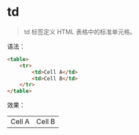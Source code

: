 # td

> td 标签定义 HTML 表格中的标准单元格。

语法：

```html
<table>
    <tr>
        <td>Cell A</td>
        <td>Cell B</td>
    </tr>
</table>
```

效果：

<table>
    <tr>
        <td>Cell A</td>
        <td>Cell B</td>
    </tr>
</table>